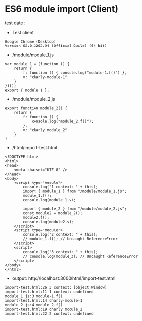 # ES6 module import (Client)

test date : 

* Test client
```
Google Chrome (Desktop)
Version 62.0.3202.94 (Official Build) (64-bit)
```

* /module/module_1.js
```
var module_1 = (function () {
	return {
		f: function () { console.log("module-1.f()") },
		v: "charly-module-1"
	}
})();
export { module_1 };
```

* /module/module_2.js
```
export function module_2() {
    return {
        f: function () {
            console.log("module_2.f()");
        },
        v: "charly module_2"
    }
}
```

* /html/import-test.html
```
<!DOCTYPE html>
<html>
<head>
	<meta charset="UTF-8" />
</head>
<body>
	<script type="module">
		console.log("1 context: " + this);
		import { module_1 } from "/module/module_1.js";
		module_1.f();
		console.log(module_1.v);

		import { module_2 } from "/module/module_2.js";
		const module2 = module_2();
		module2.f();
		console.log(module2.v);
	</script>
	<script type="module">
		console.log("2 context: " + this);
		// module_1.f(); // Uncaught ReferenceError
	</script>
	<script>
		console.log("3 context: " + this);
		// console.log(module_3); // Uncaught ReferenceError
	</script>
</body>
</html>
```

* output: http://localhost:3000/html/import-test.html
```
import-test.html:26 3 context: [object Window]
import-test.html:11 1 context: undefined
module_1.js:3 module-1.f()
import-test.html:14 charly-module-1
module_2.js:4 module_2.f()
import-test.html:19 charly module_2
import-test.html:22 2 context: undefined
```